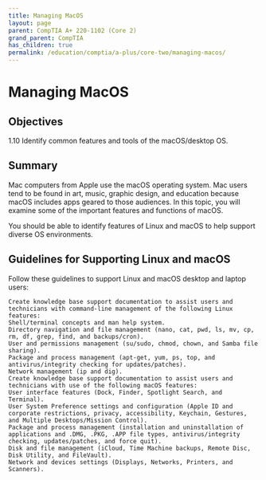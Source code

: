 ```yaml
---
title: Managing MacOS
layout: page
parent: CompTIA A+ 220-1102 (Core 2)
grand_parent: CompTIA
has_children: true
permalink: /education/comptia/a-plus/core-two/managing-macos/
---
```


# Managing MacOS

## Objectives

1.10 Identify common features and tools of the macOS/desktop OS.

## Summary

Mac computers from Apple use the macOS operating system. Mac users tend to be found in art, music, graphic design, and education because macOS includes apps geared to those audiences. In this topic, you will examine some of the important features and functions of macOS.

You should be able to identify features of Linux and macOS to help support diverse OS environments.

## Guidelines for Supporting Linux and macOS

Follow these guidelines to support Linux and macOS desktop and laptop users:

    Create knowledge base support documentation to assist users and technicians with command-line management of the following Linux features:
    Shell/terminal concepts and man help system.
    Directory navigation and file management (nano, cat, pwd, ls, mv, cp, rm, df, grep, find, and backups/cron).
    User and permissions management (su/sudo, chmod, chown, and Samba file sharing).
    Package and process management (apt-get, yum, ps, top, and antivirus/integrity checking for updates/patches).
    Network management (ip and dig).
    Create knowledge base support documentation to assist users and technicians with use of the following macOS features:
    User interface features (Dock, Finder, Spotlight Search, and Terminal).
    User System Preference settings and configuration (Apple ID and corporate restrictions, privacy, accessibility, Keychain, Gestures, and Multiple Desktops/Mission Control).
    Package and process management (installation and uninstallation of applications and .DMG, .PKG, .APP file types, antivirus/integrity checking, updates/patches, and force quit).
    Disk and file management (iCloud, Time Machine backups, Remote Disc, Disk Utility, and FileVault).
    Network and devices settings (Displays, Networks, Printers, and Scanners).